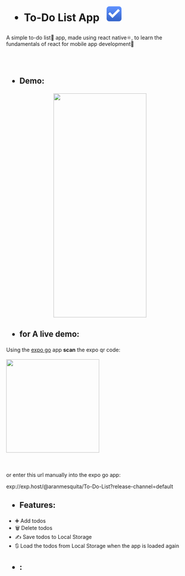 

<h1>
  
  
* To-Do List App &nbsp; <img src="https://github.com/AranMesquita/To-Do-List/blob/main/assets/Todo.png" height="40" width="40"/>
</h1>
A simple to-do list📝 app, made using react native⚛️, to learn the fundamentals of react for mobile app development📲

<br></br>

<h2>
  
  * Demo:
</h2>

<p align="center">
  <img src="https://github.com/AranMesquita/To-Do-List/blob/main/assets/to-do-list.gif" height="600" width="250"/>
  </p>
  
  <h2>
  
  * for A live demo:
</h2>
  
  Using the [expo go](https://expo.dev/client) app **scan** the expo qr code:
  <br></br>
 <img src="https://qr.expo.dev/expo-go?owner=aranmesquita&slug=To-Do-List&releaseChannel=default&host=exp.host" width="250" height="250"/> 

<br></br>
 or enter this url manually into the expo go app:
 
 exp://exp.host/@aranmesquita/To-Do-List?release-channel=default


<h2>
  
  * Features:
</h2>

-  ➕ Add todos
-  🗑️ Delete todos
-  ✍️ Save todos to Local Storage
-  🔃 Load the todos from Local Storage when the app is loaded again

<h2>
  
  * :
</h2>


